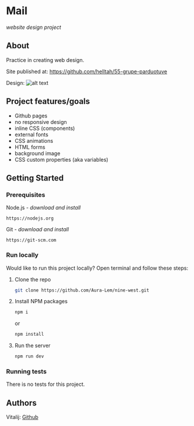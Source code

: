 # Mail

_website design project_

## About

Practice in creating web design.

Site published at: https://github.com/helltah/55-grupe-parduotuve

Design: ![alt text](./vaizdas.png)

## Project features/goals

  - Github pages
  - no responsive design
  - inline CSS (components)
  - external fonts
  - CSS animations
  - HTML forms
  - background image
  - CSS custom properties (aka variables)
  

## Getting Started

### Prerequisites

Node.js - _download and install_

```
https://nodejs.org
```

Git - _download and install_

```
https://git-scm.com
```

### Run locally

Would like to run this project locally? Open terminal and follow these steps:

1. Clone the repo
    ```sh
    git clone https://github.com/Aura-Lem/nine-west.git
    ```
2. Install NPM packages
    ```sh
    npm i
    ```
    or
    ```sh
    npm install
    ```
3. Run the server
    ```sh
    npm run dev
    ```

### Running tests

There is no tests for this project.

## Authors 

Vitalij: [Github](https://github.com/helltah)